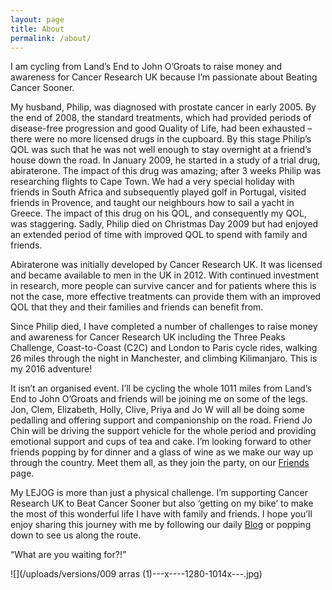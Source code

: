 ```yaml
---
layout: page
title: About
permalink: /about/
---
```



I am cycling from Land’s End to John O’Groats to raise money and awareness for Cancer Research UK because I’m passionate about Beating Cancer Sooner.

My husband, Philip, was diagnosed with prostate cancer in early 2005. By the end of 2008, the standard treatments, which had provided periods of disease-free progression and good Quality of Life, had been exhausted – there were no more licensed drugs in the cupboard. By this stage Philip’s QOL was such that he was not well enough to stay overnight at a friend’s house down the road. In January 2009, he started in a study of a trial drug, abiraterone. The impact of this drug was amazing; after 3 weeks Philip was researching flights to Cape Town. We had a very special holiday with friends in South Africa and subsequently played golf in Portugal, visited friends in Provence, and taught our neighbours how to sail a yacht in Greece. The impact of this drug on his QOL, and consequently my QOL, was staggering. Sadly, Philip died on Christmas Day 2009 but had enjoyed an extended period of time with improved QOL to spend with family and friends.

Abiraterone was initially developed by Cancer Research UK. It was licensed and became available to men in the UK in 2012. With continued investment in research, more people can survive cancer and for patients where this is not the case, more effective treatments can provide them with an improved QOL that they and their families and friends can benefit from.

Since Philip died, I have completed a number of challenges to raise money and awareness for Cancer Research UK including the Three Peaks Challenge, Coast-to-Coast (C2C) and London to Paris cycle rides, walking 26 miles through the night in Manchester, and climbing Kilimanjaro. This is my 2016 adventure!

It isn’t an organised event. I’ll be cycling the whole 1011 miles from Land’s End to John O’Groats and friends will be joining me on some of the legs. Jon, Clem, Elizabeth, Holly, Clive, Priya and Jo W will all be doing some pedalling and offering support and companionship on the road. Friend Jo Chin will be driving the support vehicle for the whole period and providing emotional support and cups of tea and cake. I’m looking forward to other friends popping by for dinner and a glass of wine as we make our way up through the country. Meet them all, as they join the party, on our [Friends](/friends/) page.

My LEJOG is more than just a physical challenge. I’m supporting Cancer Research UK to Beat Cancer Sooner but also ‘getting on my bike’ to make the most of this wonderful life I have with family and friends. I hope you’ll enjoy sharing this journey with me by following our daily [Blog](/blog/) or popping down to see us along the route.

“What are you waiting for?!”

![](/uploads/versions/009 arras &#40;1&#41;---x----1280-1014x---.jpg)